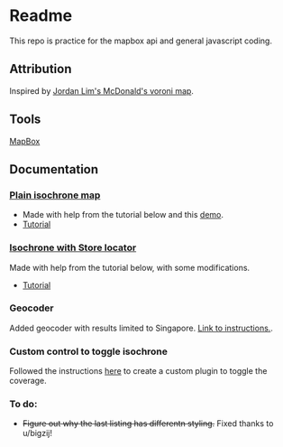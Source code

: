 # Readme

This repo is practice for the mapbox api and general javascript coding.

## Attribution

Inspired by [Jordan Lim's McDonald's voroni map](https://gitlab.com/jordanlys95/sg-mcdonalds-store-voronoi/-/tree/master/).  
  
## Tools  
  
[MapBox](https://docs.mapbox.com/help/tutorials/get-started-isochrone-api/)

## Documentation

### [Plain isochrone map](https://github.com/captmomo/macdonalds-isochrone-map/blob/master/map.html)  
* Made with help from the tutorial below and this [demo](https://blog.mapbox.com/building-with-isochrones-3dc04a061a84).  
* [Tutorial](https://docs.mapbox.com/help/tutorials/get-started-isochrone-api/) 
  
### [Isochrone with Store locator](https://github.com/captmomo/macdonalds-isochrone-map/blob/master/map-sidebar.html)  
Made with help from the tutorial below, with some modifications.
* [Tutorial](https://docs.mapbox.com/help/tutorials/building-a-store-locator/#getting-started)

### Geocoder  
Added geocoder with results limited to Singapore. [Link to instructions.](https://docs.mapbox.com/mapbox-gl-js/example/mapbox-gl-geocoder-limit-region/).

### Custom control to toggle isochrone
Followed the instructions [here](https://blog.mapbox.com/build-mapbox-gl-js-plugins-74c52f22db63) to create a custom plugin to toggle the coverage.

### To do:
* ~~Figure out why the last listing has differentn styling.~~ Fixed thanks to u/bigzij!
  

